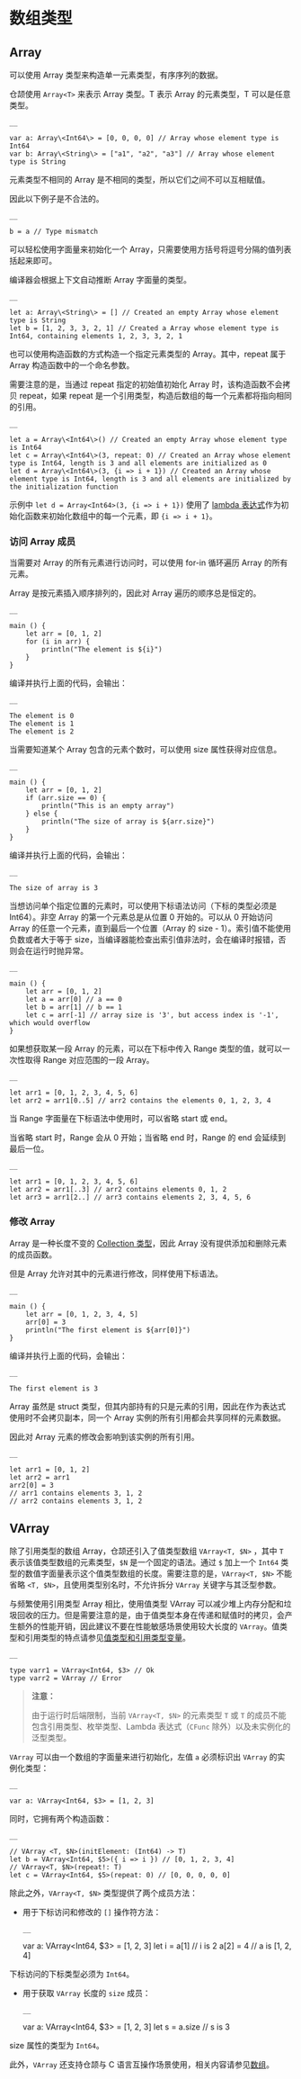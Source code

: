 
# 数组类型

## Array

可以使用 Array 类型来构造单一元素类型，有序序列的数据。

仓颉使用 `Array<T>` 来表示 Array 类型。T 表示 Array 的元素类型，T 可以是任意类型。
    
    __
    
    var a: Array\<Int64\> = [0, 0, 0, 0] // Array whose element type is Int64
    var b: Array\<String\> = ["a1", "a2", "a3"] // Array whose element type is String
    
元素类型不相同的 Array 是不相同的类型，所以它们之间不可以互相赋值。

因此以下例子是不合法的。
    
    __
    
    b = a // Type mismatch
    
可以轻松使用字面量来初始化一个 Array，只需要使用方括号将逗号分隔的值列表括起来即可。

编译器会根据上下文自动推断 Array 字面量的类型。
    
    __
    
    let a: Array\<String\> = [] // Created an empty Array whose element type is String
    let b = [1, 2, 3, 3, 2, 1] // Created a Array whose element type is Int64, containing elements 1, 2, 3, 3, 2, 1
    
也可以使用构造函数的方式构造一个指定元素类型的 Array。其中，repeat 属于 Array 构造函数中的一个命名参数。

需要注意的是，当通过 repeat 指定的初始值初始化 Array 时，该构造函数不会拷贝 repeat，如果 repeat 是一个引用类型，构造后数组的每一个元素都将指向相同的引用。
    
    __
    
    let a = Array\<Int64\>() // Created an empty Array whose element type is Int64
    let c = Array\<Int64\>(3, repeat: 0) // Created an Array whose element type is Int64, length is 3 and all elements are initialized as 0
    let d = Array\<Int64\>(3, {i => i + 1}) // Created an Array whose element type is Int64, length is 3 and all elements are initialized by the initialization function
    
示例中 `let d = Array<Int64>(3, {i => i + 1})` 使用了 [lambda 表达式](./user_manual/source_zh_cn/function/lambda.md)作为初始化函数来初始化数组中的每一个元素，即 `{i => i + 1}`。

### 访问 Array 成员

当需要对 Array 的所有元素进行访问时，可以使用 for-in 循环遍历 Array 的所有元素。

Array 是按元素插入顺序排列的，因此对 Array 遍历的顺序总是恒定的。
    
    __
    
    main () {
        let arr = [0, 1, 2]
        for (i in arr) {
            println("The element is ${i}")
        }
    }
    
编译并执行上面的代码，会输出：
    
    __
    
    The element is 0
    The element is 1
    The element is 2

当需要知道某个 Array 包含的元素个数时，可以使用 size 属性获得对应信息。
    
    __
    
    main () {
        let arr = [0, 1, 2]
        if (arr.size == 0) {
            println("This is an empty array")
        } else {
            println("The size of array is ${arr.size}")
        }
    }
    
编译并执行上面的代码，会输出：
    
    __
    
    The size of array is 3

当想访问单个指定位置的元素时，可以使用下标语法访问（下标的类型必须是 Int64）。非空 Array 的第一个元素总是从位置 0 开始的。可以从 0 开始访问 Array 的任意一个元素，直到最后一个位置（Array 的 size - 1）。索引值不能使用负数或者大于等于 size，当编译器能检查出索引值非法时，会在编译时报错，否则会在运行时抛异常。
    
    __
    
    main () {
        let arr = [0, 1, 2]
        let a = arr[0] // a == 0
        let b = arr[1] // b == 1
        let c = arr[-1] // array size is '3', but access index is '-1', which would overflow
    }
    
如果想获取某一段 Array 的元素，可以在下标中传入 Range 类型的值，就可以一次性取得 Range 对应范围的一段 Array。
    
    __
    
    let arr1 = [0, 1, 2, 3, 4, 5, 6]
    let arr2 = arr1[0..5] // arr2 contains the elements 0, 1, 2, 3, 4
    
当 Range 字面量在下标语法中使用时，可以省略 start 或 end。

当省略 start 时，Range 会从 0 开始；当省略 end 时，Range 的 end 会延续到最后一位。
    
    __
    
    let arr1 = [0, 1, 2, 3, 4, 5, 6]
    let arr2 = arr1[..3] // arr2 contains elements 0, 1, 2
    let arr3 = arr1[2..] // arr3 contains elements 2, 3, 4, 5, 6
    
### 修改 Array

Array 是一种长度不变的 [Collection 类型](./user_manual/source_zh_cn/collections/collection_overview.md)，因此 Array 没有提供添加和删除元素的成员函数。

但是 Array 允许对其中的元素进行修改，同样使用下标语法。
    
    __
    
    main () {
        let arr = [0, 1, 2, 3, 4, 5]
        arr[0] = 3
        println("The first element is ${arr[0]}")
    }
    
编译并执行上面的代码，会输出：
    
    __
    
    The first element is 3

Array 虽然是 struct 类型，但其内部持有的只是元素的引用，因此在作为表达式使用时不会拷贝副本，同一个 Array 实例的所有引用都会共享同样的元素数据。

因此对 Array 元素的修改会影响到该实例的所有引用。
    
    __
    
    let arr1 = [0, 1, 2]
    let arr2 = arr1
    arr2[0] = 3
    // arr1 contains elements 3, 1, 2
    // arr2 contains elements 3, 1, 2
    
## VArray

除了引用类型的数组 Array，仓颉还引入了值类型数组 `VArray<T, $N>` ，其中 `T` 表示该值类型数组的元素类型，`$N` 是一个固定的语法。通过 `$` 加上一个 `Int64` 类型的数值字面量表示这个值类型数组的长度。需要注意的是，`VArray<T, $N>` 不能省略 `<T, $N>`，且使用类型别名时，不允许拆分 `VArray` 关键字与其泛型参数。

与频繁使用引用类型 Array 相比，使用值类型 VArray 可以减少堆上内存分配和垃圾回收的压力。但是需要注意的是，由于值类型本身在传递和赋值时的拷贝，会产生额外的性能开销，因此建议不要在性能敏感场景使用较大长度的 `VArray`。值类型和引用类型的特点请参见[值类型和引用类型变量](https://docs.cangjie-lang.cn/docs/1.0.1/user_manual/source_zh_cn/basic_programming_concepts/program_structure.html#%E5%80%BC%E7%B1%BB%E5%9E%8B%E5%92%8C%E5%BC%95%E7%94%A8%E7%B1%BB%E5%9E%8B%E5%8F%98%E9%87%8F)。
    
    __
    
    type varr1 = VArray<Int64, $3> // Ok
    type varr2 = VArray // Error
    
> **注意：**
> 
> 由于运行时后端限制，当前 `VArray<T, $N>` 的元素类型 `T` 或 `T` 的成员不能包含引用类型、枚举类型、Lambda 表达式（`CFunc` 除外）以及未实例化的泛型类型。

`VArray` 可以由一个数组的字面量来进行初始化，左值 `a` 必须标识出 `VArray` 的实例化类型：
    
    __
    
    var a: VArray<Int64, $3> = [1, 2, 3]
    
同时，它拥有两个构造函数：
    
    __
    
    // VArray <T, $N>(initElement: (Int64) -> T)
    let b = VArray<Int64, $5>({ i => i }) // [0, 1, 2, 3, 4]
    // VArray<T, $N>(repeat!: T)
    let c = VArray<Int64, $5>(repeat: 0) // [0, 0, 0, 0, 0]
    
除此之外，`VArray<T, $N>` 类型提供了两个成员方法：

  * 用于下标访问和修改的 `[]` 操作符方法：
    
        __
    
    var a: VArray<Int64, $3> = [1, 2, 3]
    let i = a[1] // i is 2
    a[2] = 4 // a is [1, 2, 4]
    
下标访问的下标类型必须为 `Int64`。

  * 用于获取 `VArray` 长度的 `size` 成员：
    
        __
    
    var a: VArray<Int64, $3> = [1, 2, 3]
    let s = a.size // s is 3
    
size 属性的类型为 `Int64`。

此外，`VArray` 还支持仓颉与 C 语言互操作场景使用，相关内容请参见[数组](https://docs.cangjie-lang.cn/docs/1.0.1/user_manual/source_zh_cn/FFI/cangjie-c.html#%E6%95%B0%E7%BB%84)。